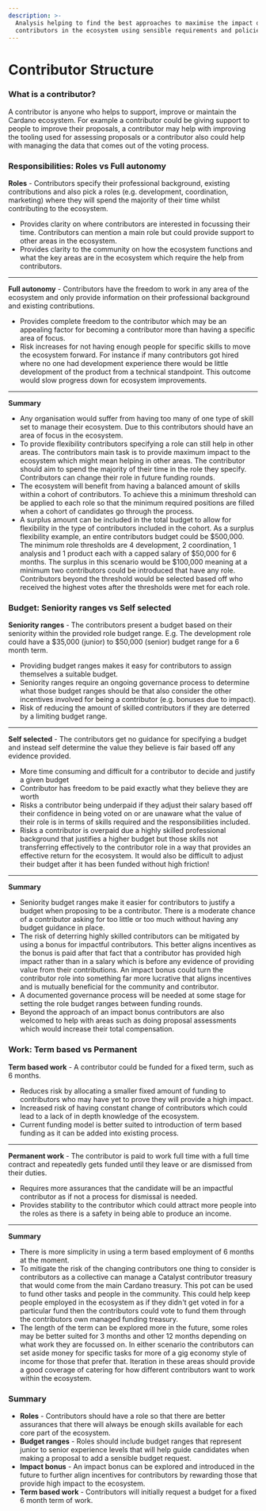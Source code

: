 ```yaml
---
description: >-
  Analysis helping to find the best approaches to maximise the impact of
  contributors in the ecosystem using sensible requirements and policies.
---
```


# Contributor Structure

### What is a contributor?

A contributor is anyone who helps to support, improve or maintain the Cardano ecosystem. For example a contributor could be giving support to people to improve their proposals, a contributor may help with improving the tooling used for assessing proposals or a contributor also could help with managing the data that comes out of the voting process.



### Responsibilities: Roles vs Full autonomy

**Roles** - Contributors specify their professional background, existing contributions and also pick a roles (e.g. development, coordination, marketing) where they will spend the majority of their time whilst contributing to the ecosystem.

* Provides clarity on where contributors are interested in focussing their time. Contributors can mention a main role but could provide support to other areas in the ecosystem.
* Provides clarity to the community on how the ecosystem functions and what the key areas are in the ecosystem which require the help from contributors.

****

**Full autonomy** - Contributors have the freedom to work in any area of the ecosystem and only provide information on their professional background and existing contributions.

* Provides complete freedom to the contributor which may be an appealing factor for becoming a contributor more than having a specific area of focus.
* Risk increases for not having enough people for specific skills to move the ecosystem forward. For instance if many contributors got hired where no one had development experience there would be little development of the product from a technical standpoint. This outcome would slow progress down for ecosystem improvements.

****

**Summary**

* Any organisation would suffer from having too many of one type of skill set to manage their ecosystem. Due to this contributors should have an area of focus in the ecosystem.
* To provide flexibility contributors specifying a role can still help in other areas. The contributors main task is to provide maximum impact to the ecosystem which might mean helping in other areas. The contributor should aim to spend the majority of their time in the role they specify. Contributors can change their role in future funding rounds.
* The ecosystem will benefit from having a balanced amount of skills within a cohort of contributors. To achieve this a minimum threshold can be applied to each role so that the minimum required positions are filled when a cohort of candidates go through the process.
* A surplus amount can be included in the total budget to allow for flexibility in the type of contributors included in the cohort. As a surplus flexibility example, an entire contributors budget could be $500,000. The minimum role thresholds are 4 development, 2 coordination, 1 analysis and 1 product each with a capped salary of $50,000 for 6 months. The surplus in this scenario would be $100,000 meaning at a minimum two contributors could be introduced that have any role. Contributors beyond the threshold would be selected based off who received the highest votes after the thresholds were met for each role.



### Budget: Seniority ranges vs Self selected

**Seniority ranges** - The contributors present a budget based on their seniority within the provided role budget range. E.g. The development role could have a $35,000 (junior) to $50,000 (senior) budget range for a 6 month term.

* Providing budget ranges makes it easy for contributors to assign themselves a suitable budget.
* Seniority ranges require an ongoing governance process to determine what those budget ranges should be that also consider the other incentives involved for being a contributor (e.g. bonuses due to impact).
* Risk of reducing the amount of skilled contributors if they are deterred by a limiting budget range.

****

**Self selected** - The contributors get no guidance for specifying a budget and instead self determine the value they believe is fair based off any evidence provided.

* More time consuming and difficult for a contributor to decide and justify a given budget
* Contributor has freedom to be paid exactly what they believe they are worth
* Risks a contributor being underpaid if they adjust their salary based off their confidence in being voted on or are unaware what the value of their role is in terms of skills required and the responsibilities included.
* Risks a contributor is overpaid due a highly skilled professional background that justifies a higher budget but those skills not transferring effectively to the contributor role in a way that provides an effective return for the ecosystem. It would also be difficult to adjust their budget after it has been funded without high friction!

****

**Summary**

* Seniority budget ranges make it easier for contributors to justify a budget when proposing to be a contributor. There is a moderate chance of a contributor asking for too little or too much without having any budget guidance in place.
* The risk of deterring highly skilled contributors can be mitigated by using a bonus for impactful contributors. This better aligns incentives as the bonus is paid after that fact that a contributor has provided high impact rather than in a salary which is before any evidence of providing value from their contributions. An impact bonus could turn the contributor role into something far more lucrative that aligns incentives and is mutually beneficial for the community and contributor.
* A documented governance process will be needed at some stage for setting the role budget ranges between funding rounds.&#x20;
* Beyond the approach of an impact bonus contributors are also welcomed to help with areas such as doing proposal assessments which would increase their total compensation.



### **Work:** Term based vs Permanent

**Term based work** - A contributor could be funded for a fixed term, such as 6 months.

* Reduces risk by allocating a smaller fixed amount of funding to contributors who may have yet to prove they will provide a high impact.
* Increased risk of having constant change of contributors which could lead to a lack of in depth knowledge of the ecosystem.
* Current funding model is better suited to introduction of term based funding as it can be added into existing process.

****

**Permanent work** - The contributor is paid to work full time with a full time contract and repeatedly gets funded until they leave or are dismissed from their duties.

* Requires more assurances that the candidate will be an impactful contributor as if not a process for dismissal is needed.
* Provides stability to the contributor which could attract more people into the roles as there is a safety in being able to produce an income.

****

**Summary**

* There is more simplicity in using a term based employment of 6 months at the moment.&#x20;
* To mitigate the risk of the changing contributors one thing to consider is contributors as a collective can manage a Catalyst contributor treasury that would come from the main Cardano treasury. This pot can be used to fund other tasks and people in the community. This could help keep people employed in the ecosystem as if they didn't get voted in for a particular fund then the contributors could vote to fund them through the contributors own managed funding treasury.
* The length of the term can be explored more in the future, some roles may be better suited for 3 months and other 12 months depending on what work they are focussed on. In either scenario the contributors can set aside money for specific tasks for more of a gig economy style of income for those that prefer that. Iteration in these areas should provide a good coverage of catering for how different contributors want to work within the ecosystem.



### Summary

* **Roles** - Contributors should have a role so that there are better assurances that there will always be enough skills available for each core part of the ecosystem.
* **Budget ranges** - Roles should include budget ranges that represent junior to senior experience levels that will help guide candidates when making a proposal to add a sensible budget request.
* **Impact bonus** - An impact bonus can be explored and introduced in the future to further align incentives for contributors by rewarding those that provide high impact to the ecosystem.
* **Term based work** - Contributors will initially request a budget for a fixed 6 month term of work.

